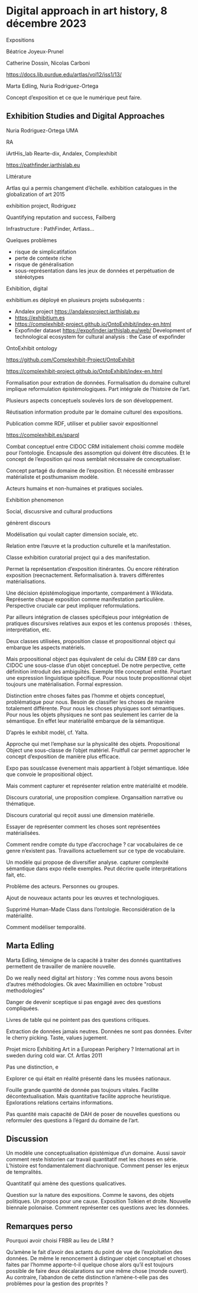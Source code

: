# Digital approach in art history, 8 décembre 2023

Expositions

Béatrice Joyeux-Prunel

Catherine Dossin, Nicolas Carboni

https://docs.lib.purdue.edu/artlas/vol12/iss1/13/

Marta Edling, Nuria Rodriguez-Ortega

Concept d’exposition et ce que le numérique peut faire.

## Exhibition Studies and Digital Approaches

Nuria Rodriguez-Ortega UMA

RA

iArtHis_lab Rearte-dix, Andalex, Complexhibit

https://pathfinder.iarthislab.eu

Littérature 

Artlas qui a permis  changement d’échelle. exhibition catalogues in the globalization of art 2015

exhibition project, Rodriguez 

Quantifying reputation and success, Failberg

Infrastructure : PathFinder, Artlass...

Quelques problèmes

- risque de simplicatifation
- perte de contexte riche
- risque de généralisation
- sous-représentation dans les jeux de données et perpétuation de stéréotypes

Exhibition, digital 

exhibitium.es déployé en plusieurs projets subséquents :

- Andalex project https://andalexproject.iarthislab.eu
- https://exhibitium.es
- https://complexhibit-project.github.io/OntoExhibit/index-en.html
- Expofinder dataset https://expofinder.iarthislab.eu/web/ Development of technological ecosystem for cultural analysis : the Case of expofinder

OntoExhibit ontology

https://github.com/Complexhibit-Project/OntoExhibit

https://complexhibit-project.github.io/OntoExhibit/index-en.html

Formalisation pour extration de données. Formalisation du domaine culturel implique reformulation épistémologiques. Part intégrale de l’histoire de l’art.

Plusieurs aspects conceptuels soulevés lors de son développement.

Réutisation information produite par le domaine culturel des expositions.

Publication comme RDF, utiliser et publier savoir expositionnel

https://complexhibit.es/sparql

Combat conceptuel entre CIDOC CRM initialement choisi comme modèle pour l’ontologie. Encapsule des assomption qui doivent être discutées. Et le concept de l’exposition qui nous semblait nécessaire de conceptualiser.

Concept partagé du domaine de l’exposition. Et nécessité embrasser matérialiste et posthumanism modèle.

Acteurs humains et non-humaines et pratiques sociales.

Exhibition phenomenon  

Social, discusrsive and cultural productions

génèrent discours

Modélisation qui voulait capter dimension sociale, etc.

Relation entre l’œuvre et la production culturelle et la manifestation.

Classe exhibition curatorial project qui a des manifestation.

Permet la représentation d’exposition itinérantes. Ou encore réitération exposition (reecnactement. Reformalisation à. travers différentes matérialisations.

Une décision épistémologique importante, comparément à Wikidata. Représente chaque exposition comme manifestation particulière. Perspective cruciale car peut impliquer reformulations.

Par ailleurs intégration de classes spécifqieus pour intégréation de pratiques discursives relatives aux expos et les contenus proposés : thèses, interprétation, etc.

Deux classes utilisées, proposition classe et propositionnal object qui embarque les aspects matériels.

Mais prpoositional object pas équivalent de celui du CRM E89 car dans CIDOC une sous-classe d’un objet conceptuel.  De notre perpective, cette définition introduit des ambiguïtés. Exemple title conceptuel entité. Pourtant une expression linguistique spécifique. Pour nous toute propositionnal objet toujours une matérialisation. Formal expression.

Distinction entre choses faites pas l’homme et objets conceptuel, problématique pour nous. Besoin de classifier les choses de manière totalement différente. Pour nous les choses physiques sont sémantiques. Pour nous les objets physiques ne sont pas seulement les carrier de la sémantique. En effet leur matérialité embarque de la sémantique.

D’après le exhibit modèl, cf. Yalta.

Approche qui met l’emphase sur la physicalité des objets. Propositional Object une sous-classe de l’objet matériel. Fruitfull car permet approcher le concept d’exposition de manière plus efficace.

Expo pas souslcasse évenement mais appartient à l’objet sémantique. Idée que convoie le propositional object.

Mais comment capturer et représenter relation entre matérialité et modèle.

Discours curatorial, une proposition complexe. Organsaition narrative ou thématique.

Discours curatorial qui reçoit aussi une dimension matérielle.

Essayer de représenter comment les choses sont représentées matérialisées.

Comment rendre compte du type d’accrochage ? car vocabulaires de ce genre n’existent pas. Travaillons actuellement sur ce type de vocabulaire.

Un modèle qui propose de diversifier analyse. capturer complexité sémantique dans expo réelle exemples. Peut décrire quelle interprétations fait, etc.

Problème des acteurs. Personnes ou groupes.

Ajout de nouveaux actants pour les œuvres et technologiques.

Supprimé Human-Made Class dans l’ontologie. Reconsidération de la matérialité.

Comment modéliser temporalité.

## Marta Edling

Marta Edling, témoigne de la capacité à traiter des donnés quantitatives permettent de travailler de manière nouvelle.

Do we really need digital art history : Yes comme nous avons besoin d’autres méthodologies. Ok avec Maximillien en octobre "robust methodologies"

Danger de devenir sceptique si pas engagé avec des questions compliquées.

Livres de table qui ne pointent pas des questions critiques.

Extraction de données jamais neutres. Données ne sont pas données. Eviter le cherry picking. Taste, values jugement.

Projet micro Exhibiting Art in a European Periphery ? International art in sweden during cold war. Cf. Artlas 2011

Pas une distinction, e

Explorer ce qui était en réalité présenté dans les musées nationaux.

Fouille grande quantité de donnée pas toujours vitales. Facilite décontextualisation. Mais quantitative facilite approche heuristique. Epxlorations relations certains informations.

Pas quantité mais capacité de DAH de poser de nouvelles questions ou reformuler des questions à l’égard du domaine de l’art.

## Discussion

Un modèle une conceptualisation épistémique d’un domaine. Aussi savoir comment reste historien car travail quantitatif met les choses en série. L’histoire est fondamentalement diachronique. Comment penser les enjeux de tempralités.

Quantitatif qui amène des questions qualicatives.

Question sur la nature des expositions. Comme le savons, des objets politiques. Un propos pour une cause. Exposition Tolkien et droite. Nouvelle biennale polonaise. Comment représenter ces questions avec les données.



## Remarques perso

Pourquoi avoir choisi FRBR au lieu de LRM ?

Qu’amène le fait d’avoir des actants du point de vue de l’exploitation des données. De même le renoncement à distinguer objet conceptuel et choses faites par l’homme apporte-t-il quelque chose alors qu’il est toujours possible de faire deux décalarations sur une même chose (monde ouvert). Au contraire, l’abandon de cette distinction n’amène-t-elle pas des problèmes pour la gestion des proprités ?

